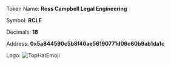 Token Name: **Ross Campbell Legal Engineering**

Symbol: **RCLE**

Decimals: **18**

Address: **0x5a844590c5b8f40ae56190771d06c60b9ab1da1c**

Logo: ![TopHatEmoji](https://emojipedia-us.s3.dualstack.us-west-1.amazonaws.com/thumbs/120/apple/198/top-hat_1f3a9.png)
